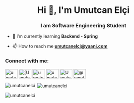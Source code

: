 <h1 align="center">Hi 👋, I'm Umutcan Elçi</h1>
<h3 align="center">I am Software Engineering Student</h3>

<!--<p align="left"> <img src="https://komarev.com/ghpvc/?username=umutcanelci&label=Profile%20views&color=0e75b6&style=flat" alt="umutcanelci" /> </p>-->

- 🌱 I’m currently learning **Backend - Spring**

- 📫 How to reach me **umutcanelci@yaani.com**

<h3 align="left">Connect with me:</h3>
<p align="left">
<a href="https://dev.to/umutcanelci" target="blank"><img align="center" src="https://raw.githubusercontent.com/rahuldkjain/github-profile-readme-generator/master/src/images/icons/Social/devto.svg" alt="umutcanelci" height="30" width="40" /></a>
<a href="https://linkedin.com/in/umutcan elçi" target="blank"><img align="center" src="https://raw.githubusercontent.com/rahuldkjain/github-profile-readme-generator/master/src/images/icons/Social/linked-in-alt.svg" alt="[UmutcanElçi](https://www.linkedin.com/in/umutcan-el%C3%A7i-00a8121b9/)" height="30" width="40" /></a>
<a href="https://codesandbox.com/umutcanelci" target="blank"><img align="center" src="https://raw.githubusercontent.com/rahuldkjain/github-profile-readme-generator/master/src/images/icons/Social/codesandbox.svg" alt="umutcanelci" height="30" width="40" /></a>
<a href="https://www.hackerrank.com/umutcanelci" target="blank"><img align="center" src="https://raw.githubusercontent.com/rahuldkjain/github-profile-readme-generator/master/src/images/icons/Social/hackerrank.svg" alt="umutcanelci" height="30" width="40" /></a>
<a href="https://www.leetcode.com/umutcanelci" target="blank"><img align="center" src="https://raw.githubusercontent.com/rahuldkjain/github-profile-readme-generator/master/src/images/icons/Social/leet-code.svg" alt="UmutcanElci" height="30" width="40" /></a>
<a href="https://www.hackerearth.com/@umutcan" target="blank"><img align="center" src="https://raw.githubusercontent.com/rahuldkjain/github-profile-readme-generator/master/src/images/icons/Social/hackerearth.svg" alt="@umutcan" height="30" width="40" /></a>
</p>



<p><img align="left" src="https://github-readme-stats.vercel.app/api/top-langs?username=umutcanelci&show_icons=true&locale=en&layout=compact" alt="umutcanelci" /></p>

<p>&nbsp;<img align="center" src="https://github-readme-stats.vercel.app/api?username=umutcanelci&show_icons=true&locale=en" alt="umutcanelci" /></p>

<p><img align="center" src="https://github-readme-streak-stats.herokuapp.com/?user=umutcanelci&" alt="umutcanelci" /></p>
